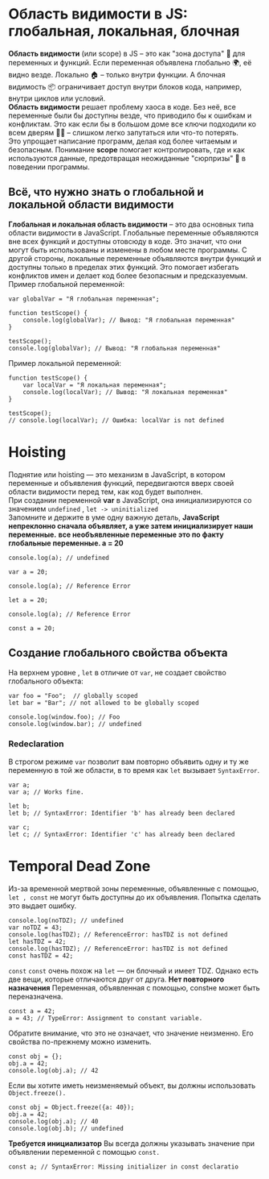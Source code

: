 # Область видимости в JS: глобальная, локальная, блочная
**Область видимости** (или scope) в JS – это как "зона доступа" 🚧 для переменных и функций. Если переменная объявлена глобально 🌍, её видно везде. Локально 🏠 – только внутри функции. А блочная видимость 📦 ограничивает доступ внутри блоков кода, например, внутри циклов или условий.
</br>
**Область видимости** решает проблему хаоса в коде. Без неё, все переменные были бы доступны везде, что приводило бы к ошибкам и конфликтам. Это как если бы в большом доме все ключи подходили ко всем дверям 🚪🔑 – слишком легко запутаться или что-то потерять.
</br>
Это упрощает написание программ, делая код более читаемым и безопасным. Понимание **scope** помогает контролировать, где и как используются данные, предотвращая неожиданные "сюрпризы" 🎁 в поведении программы.
</br>
## Всё, что нужно знать о глобальной и локальной области видимости
**Глобальная и локальная область видимости** – это два основных типа области видимости в JavaScript. Глобальные переменные объявляются вне всех функций и доступны отовсюду в коде. Это значит, что они могут быть использованы и изменены в любом месте программы. С другой стороны, локальные переменные объявляются внутри функций и доступны только в пределах этих функций. Это помогает избегать конфликтов имен и делает код более безопасным и предсказуемым.
</br>
Пример глобальной переменной:

```
var globalVar = "Я глобальная переменная";

function testScope() {
    console.log(globalVar); // Вывод: "Я глобальная переменная"
}

testScope();
console.log(globalVar); // Вывод: "Я глобальная переменная"
```
Пример локальной переменной:

```
function testScope() {
    var localVar = "Я локальная переменная";
    console.log(localVar); // Вывод: "Я локальная переменная"
}

testScope();
// console.log(localVar); // Ошибка: localVar is not defined
```

# Hoisting
Поднятие или hoisting — это механизм в JavaScript, в котором переменные и объявления функций, передвигаются вверх своей области видимости перед тем, как код будет выполнен.
</br>
При создании переменной **var** в JavaScript, она инициализируются со значением ``undefined`` , ``let -> uninitialized``
</br>
Запомните и держите в уме одну важную деталь, **JavaScript непреклонно сначала объявляет, а уже затем инициализирует наши переменные.**
**все необъявленные переменные это по факту глобальные переменные. a = 20**
```
console.log(a); // undefined

var a = 20;
```
```
console.log(a); // Reference Error

let a = 20;
```
```
console.log(a); // Reference Error

const a = 20;
```
## Создание глобального свойства объекта
На верхнем уровне , ``let`` в отличие от ``var``, не создает свойство глобального объекта:
```
var foo = "Foo";  // globally scoped
let bar = "Bar"; // not allowed to be globally scoped

console.log(window.foo); // Foo
console.log(window.bar); // undefined
```
### Redeclaration
В строгом режиме ``var`` позволит вам повторно объявить одну и ту же переменную в той же области, в то время как ``let`` вызывает ``SyntaxError``.
```
var a;
var a; // Works fine.

let b;
let b; // SyntaxError: Identifier 'b' has already been declared

var c;
let c; // SyntaxError: Identifier 'c' has already been declared
```
# Temporal Dead Zone
Из-за временной мертвой зоны переменные, объявленные с помощью, ``let , const`` не могут быть доступны до их объявления. Попытка сделать это выдает ошибку.
```
console.log(noTDZ); // undefined
var noTDZ = 43;
console.log(hasTDZ); // ReferenceError: hasTDZ is not defined
let hasTDZ = 42;
console.log(hasTDZ); // ReferenceError: hasTDZ is not defined
const hasTDZ = 42;
```
``const``
``const`` очень похож на ``let`` — он блочный и имеет TDZ. Однако есть две вещи, которые отличаются друг от друга.
**Нет повторного назначения**
Переменная, объявленная с помощью, constне может быть переназначена.

```
const a = 42;
a = 43; // TypeError: Assignment to constant variable.
```
Обратите внимание, что это не означает, что значение неизменно. Его свойства по-прежнему можно изменить.

```
const obj = {};
obj.a = 42;
console.log(obj.a); // 42
```
Если вы хотите иметь неизменяемый объект, вы должны использовать `` Object.freeze().``
```
const obj = Object.freeze({a: 40});
obj.a = 42;
console.log(obj.a); // 40
console.log(obj.b); // undefined
```
**Требуется инициализатор**
Вы всегда должны указывать значение при объявлении переменной с помощью ``const.``
```
const a; // SyntaxError: Missing initializer in const declaratio
```











